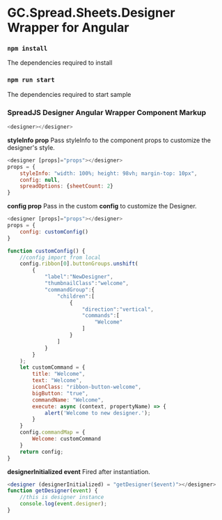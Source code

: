 # GC.Spread.Sheets.Designer Wrapper for Angular

### `npm install`
The dependencies required to install

### `npm run start`
The dependencies required to start sample

### SpreadJS Designer Angular Wrapper Component Markup
```js
<designer></designer>
```

**styleInfo prop** Pass styleInfo to the component props to customize the designer's style.
```js
<designer [props]="props"></designer>
props = {
    styleInfo: "width: 100%; height: 98vh; margin-top: 10px",
    config: null,
    spreadOptions: {sheetCount: 2}
}
```

**config prop** Pass in the custom **config** to customize the Designer.
```js
<designer [props]="props"></designer>
props = {
    config: customConfig()
}

function customConfig() {
    //config import from local
    config.ribbon[0].buttonGroups.unshift(
        {
            "label":"NewDesigner",
            "thumbnailClass":"welcome",
            "commandGroup":{
                "children":[
                    {
                        "direction":"vertical",
                        "commands":[
                            "Welcome"
                        ]
                    }
                ]
            }
        }
    );
    let customCommand = {
        title: "Welcome",
        text: "Welcome",
        iconClass: "ribbon-button-welcome",
        bigButton: "true",
        commandName: "Welcome",
        execute: async (context, propertyName) => {
            alert('Welcome to new designer.');
        }
    }
    config.commandMap = {
        Welcome: customCommand
    }
    return config;
}
```
**designerInitialized event** Fired after instantiation.
```js
<designer (designerInitialized) = "getDesigner($event)"></designer>
function getDesigner(event) {
    //this is designer instance
    console.log(event.designer);
}
```